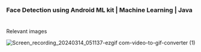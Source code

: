 ### Face Detection using Android ML kit | Machine Learning | Java

#

#
Relevant images

![Screen_recording_20240314_051137-ezgif com-video-to-gif-converter (1)](https://github.com/rohitbalage/face_detection_machine_learning_app_android_java/assets/35831574/7975dcde-fe6f-4169-b9d9-1464d7ddf0f0)
